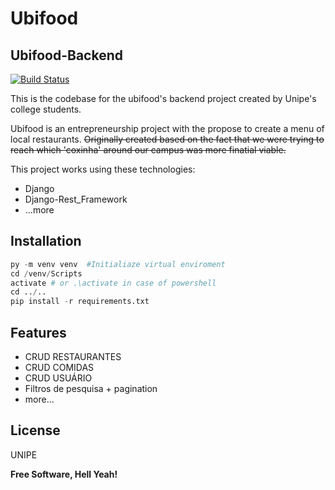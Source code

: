 # Ubifood
## Ubifood-Backend
[![Build Status](https://travis-ci.org/joemccann/dillinger.svg?branch=master)](https://travis-ci.org/joemccann/dillinger)

This is the codebase for the ubifood's backend project created by Unipe's college students.

Ubifood is an entrepreneurship project with the propose to create a menu of local restaurants. ~~Originally created based on the fact that we were trying to reach which 'coxinha' around our campus was more finatial viable.~~


This project works using these technologies:
- Django
- Django-Rest_Framework
- ...more

## Installation
``` python
py -m venv venv  #Initialiaze virtual enviroment
cd /venv/Scripts
activate # or .\activate in case of powershell
cd ../..
pip install -r requirements.txt
```
## Features

- CRUD RESTAURANTES
- CRUD COMIDAS
- CRUD USUÁRIO
- Filtros de pesquisa + pagination
- more...

## License

UNIPE

**Free Software, Hell Yeah!**
